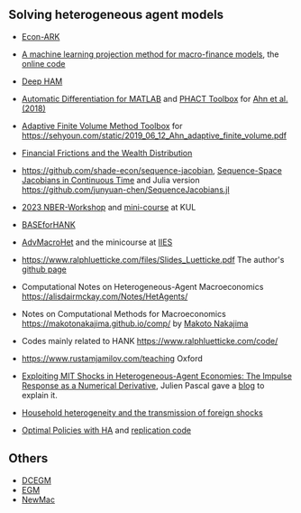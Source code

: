 ## Solving heterogeneous agent models
- [Econ-ARK](https://econ-ark.org/)
- [A machine learning projection method for macro-finance models](https://onlinelibrary.wiley.com/doi/full/10.3982/QE1403), the [online code](https://github.com/forket86/ANNEA)
- [Deep HAM](https://github.com/frankhan91/DeepHAM)
- [Automatic Differentiation for MATLAB](https://github.com/sehyoun/MATLABAutoDiff) and [PHACT Toolbox](https://github.com/gregkaplan/phact) for [Ahn et al. (2018)](https://benjaminmoll.com/wp-content/uploads/2019/07/WIMM.pdf)
- [Adaptive Finite Volume Method Toolbox](https://github.com/sehyoun/adaptive_finite_volume) for <https://sehyoun.com/static/2019_06_12_Ahn_adaptive_finite_volume.pdf>
- [Financial Frictions and the Wealth Distribution](https://github.com/jesusfv/financial-frictions)
- <https://github.com/shade-econ/sequence-jacobian>, [Sequence-Space Jacobians in Continuous Time](https://github.com/reneglawion/SequenceSpaceJacobiansCT) and Julia version <https://github.com/junyuan-chen/SequenceJacobians.jl>
- [2023 NBER-Workshop](https://github.com/shade-econ/nber-workshop-2023/tree/main) and [mini-course](http://web.stanford.edu/~aauclert/kuleuvenmini) at KUL
- [BASEforHANK](https://github.com/BASEforHANK)
- [AdvMacroHet](https://github.com/NumEconCopenhagen/AdvMacroHet) and the minicourse at [IIES](https://github.com/JeppeDruedahl/Lectures_IIES?tab=readme-ov-file)
- <https://www.ralphluetticke.com/files/Slides_Luetticke.pdf> The author's [github page](https://github.com/ralphluet)
- Computational Notes on Heterogeneous-Agent Macroeconomics <https://alisdairmckay.com/Notes/HetAgents/>
- Notes on Computational Methods for Macroeconomics <https://makotonakajima.github.io/comp/> by [Makoto Nakajima](https://makotonakajima.github.io/)
- Codes mainly related to HANK <https://www.ralphluetticke.com/code/>
- <https://www.rustamjamilov.com/teaching> Oxford

- [Exploiting MIT Shocks in Heterogeneous-Agent Economies: The Impulse Response as a Numerical Derivative](https://github.com/kurtmitman/BKM_MIT), Julien Pascal gave a [blog](https://julienpascal.github.io/post/bkm/) to explain it. 
- [Household heterogeneity and the transmission of foreign shocks](https://github.com/kurtmitman/HANKSOME)
- [Optimal Policies with HA](https://xavier-ragot.fr/pdf/progress/LeGrand_Ragot_Method.pdf#page=8.32) and [replication code](https://xavier-ragot.fr/Online_code/methodo/Main.html)


## Others
- [DCEGM](https://github.com/fediskhakov/dcegm)
- [EGM](https://github.com/mishrap42/egm)
- [NewMac](https://sourabhbajaj.com/mac-setup/)